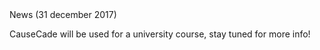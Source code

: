 <span id='welcome_news_container'>
<span id='welcome_news_title'>News (31 december 2017)</span>
<p> CauseCade will be used for a university course, stay tuned for more info! </p>
</span>
